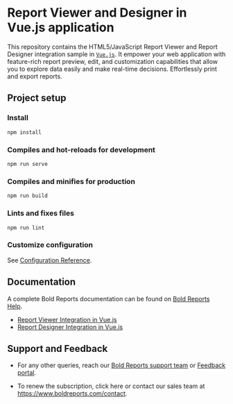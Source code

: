 # Report Viewer and Designer in Vue.js application

This repository contains the HTML5/JavaScript Report Viewer and Report Designer integration sample in [`Vue.js`](https://vuejs.org/). It empower your web application with feature-rich report preview, edit, and customization capabilities that allow you to explore data easily and make real-time decisions. Effortlessly print and export reports.

## Project setup

### Install
```
npm install
```

### Compiles and hot-reloads for development
```
npm run serve
```

### Compiles and minifies for production
```
npm run build
```

### Lints and fixes files
```
npm run lint
```

### Customize configuration
See [Configuration Reference](https://cli.vuejs.org/config/).

## Documentation
A complete Bold Reports documentation can be found on [Bold Reports Help](https://help.boldreports.com/embedded-reporting/javascript-reporting/).

- [Report Viewer Integration in Vue.js](https://help.boldreports.com/embedded-reporting/javascript-reporting/report-viewer/faq/add-web-report-viewer-to-a-vue-application/)
- [Report Designer Integration in Vue.js](https://help.boldreports.com/embedded-reporting/javascript-reporting/report-designer/faq/add-web-report-designer-to-a-vue-application/)


## Support and Feedback

- For any other queries, reach our [Bold Reports support team](https://support.boldreports.com) or [Feedback portal](https://www.boldreports.com/feedback/).

- To renew the subscription, click here or contact our sales team at https://www.boldreports.com/contact.